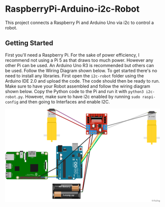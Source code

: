 # RaspberryPi-Arduino-i2c-Robot
This project connects a Raspberry Pi and Arduino Uno via i2c to control a robot.

## Getting Started
First you'll need a Raspberry Pi. For the sake of power efficiency, I recommend not using a Pi 5 as that draws too much power. However any other Pi can be used. An Arduino Uno R3 is recommended but others can be used. Follow the Wiring Diagram shown below.
To get started there's no need to install any libraries. First open the `i2c-robot` folder using the Arduino IDE 2.0 and upload the code. The code should then be ready to run. Make sure to have your Robot assembled and follow the wiring diagram shown below. Copy the Python code to the Pi and run it with `python3 i2c-robot.py`. However, make sure to have i2c enabled by running `sudo raspi-config` and then going to Interfaces and enable I2C. 

![i2c](https://github.com/sentairanger/RaspberryPi-Arduino-i2c-Robot/blob/main/i2c-robot_bb.png)
